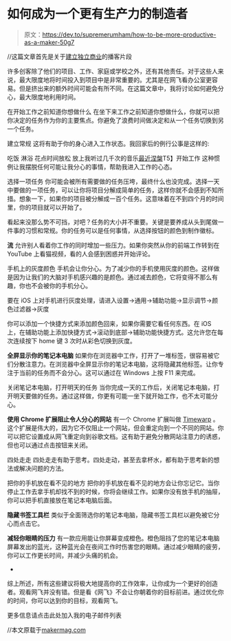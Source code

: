# 如何成为一个更有生产力的制造者

> 原文：<https://dev.to/supremerumham/how-to-be-more-productive-as-a-maker-50g7>

//这篇文章首先是关于[建立独立商业](https://overcast.fm/+RG5ilakmI)的播客片段

许多创客除了他们的项目、工作、家庭或学校之外，还有其他责任。对于这些人来说，最大限度地将时间投入到项目中是非常重要的。尤其是在网飞看办公室更容易。但是挤出来的额外时间可能会有所不同。在这篇文章中，我将讨论如何避免分心，最大限度地利用时间。

在开始工作之前知道你想做什么
在坐下来工作之前知道你想做什么，你就可以把你决定的任务作为你的主要焦点。你避免了浪费时间做决定和从一个任务切换到另一个任务。

建立常规
这将有助于你的身心进入工作状态。我回家后的例行公事是这样的:

吃饭
淋浴
花点时间放松
放上我听过几千次的音乐[最近涅槃](https://www.youtube.com/watch?v=G6zJ2xR4nYo)T5】开始工作
这种惯例让我摆脱任何可能让我分心的事情，帮助我进入工作的心态。

选择一项任务
你可能会被所有需要做的任务压垮，最终什么也没完成。选择一天中要做的一项任务，可以让你将项目分解成简单的任务，这样你就不会感到不知所措。想象一下，如果你的项目被分解成一百个任务。这意味着在不到四个月的时间里，你的项目就可以开始了。

看起来没那么势不可挡，对吧？任务的大小并不重要。关键是要养成从头到尾做一件事的习惯和常规。你的任务可以是任何事情，从选择按钮的颜色到制作徽标。

**流**
允许别人看着你工作的同时增加一些压力。如果你突然从你的前端工作转到在 YouTube 上看猫视频，看的人会感到困惑并开始评论。

手机上的灰度颜色
手机会让你分心。为了减少你的手机使用灰度的颜色。这样做是因为让我们的大脑对手机感兴趣的是颜色。通过减去颜色，它将变得不那么有趣，你也不会被你的手机分心。

要在 iOS 上对手机进行灰度处理，请进入设置→通用→辅助功能→显示调节→颜色过滤器→灰度

你可以添加一个快捷方式来添加颜色回来，如果你需要它看任何东西。在 iOS 上，在辅助功能上添加快捷方式→滚动到底部→辅助功能快捷方式。这允许您在每次连续按下 home 键 3 次时从彩色切换到灰度。

**全屏显示你的笔记本电脑**
如果你在浏览器中工作，打开了一堆标签，很容易被它们分散注意力。在浏览器中全屏显示你的笔记本电脑，这将隐藏其他标签。让你专注于当前的任务而不会分心。这可以通过在 Windows 上按 F11 来完成。

关闭笔记本电脑，打开明天的任务
当你完成一天的工作后，关闭笔记本电脑，打开明天要做的任务。通过这样做，你更有可能一坐下就开始工作，也不太可能分心。

**使用 Chrome 扩展阻止令人分心的网站**
有一个 Chrome 扩展叫做 [Timewarp](https://chrome.google.com/webstore/detail/timewarp/mmmhadpnjmokjbmgamifipkjddhlfkhi?hl=en) 。这个扩展是伟大的，因为它不仅阻止一个网站，但会重定向到一个不同的网站。你可以把它设置成从网飞重定向到谷歌文档。这有助于避免分散网站注意力的诱惑，但也可以通过点击按钮来关闭。

四处走走
四处走走有助于思考。四处走动，甚至去拿杯水，都有助于思考新的想法或解决问题的方法。

把你的手机放在看不见的地方
把你的手机放在看不见的地方会让你忘记它。当你停止工作去拿手机却找不到的时候，你将会继续工作。如果你没有放手机的抽屉，你可以把手机直接放在笔记本电脑后面。

**隐藏书签工具栏**
类似于全面筛选你的笔记本电脑，隐藏书签工具栏以避免被它分心而点击它。

**减轻你眼睛的压力**
有一款应用能让你屏幕变成橙色。橙色阻挡了您的笔记本电脑屏幕发出的蓝光，这种蓝光会在夜间工作时伤害您的眼睛。通过减少眼睛的疲劳，你可以工作更长时间，并减少头痛的机会。

-

综上所述，所有这些建议将极大地提高你的工作效率，让你成为一个更好的创造者。观看网飞并没有错。但是看《网飞》不会让你朝着你的目标前进。通过优化你的时间，你可以达到你的目标，观看网飞。

更多信息请点击此处加入我的电子邮件列表

//本文原载于[makermag.com](https://makermag.com/2019/06/28/productivity-tips/)